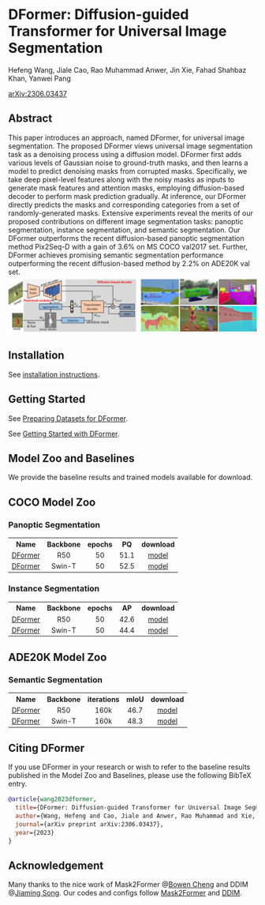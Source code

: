 # DFormer: Diffusion-guided Transformer for Universal Image Segmentation

Hefeng Wang, Jiale Cao, Rao Muhammad Anwer, Jin Xie,
Fahad Shahbaz Khan, Yanwei Pang
<td align="center"><a href="https://arxiv.org/abs/2306.03437">	arXiv:2306.03437 </a></td>
</tr>
</tbody></table>


## Abstract
This paper introduces an approach, named DFormer, for universal image segmentation. The proposed DFormer views universal image segmentation task as a denoising process using a diffusion model. DFormer first adds various levels of Gaussian noise to ground-truth masks, and then learns a model to predict denoising masks from corrupted masks. Specifically, we take deep pixel-level features along with the noisy masks as inputs to generate mask features and attention masks, employing diffusion-based decoder to perform mask prediction gradually. At inference, our DFormer directly predicts the masks and corresponding categories from a set of randomly-generated masks. Extensive experiments reveal the merits of our proposed contributions on different image segmentation tasks: panoptic segmentation, instance segmentation, and semantic segmentation. Our DFormer outperforms the recent diffusion-based panoptic segmentation method Pix2Seq-D with a gain of 3.6% on MS COCO val2017 set. Further, DFormer achieves promising semantic segmentation performance outperforming the recent diffusion-based method by 2.2% on ADE20K val set.
![](show.jpg)

## Installation

See [installation instructions](INSTALL.md).

## Getting Started

See [Preparing Datasets for DFormer](datasets/README.md).

See [Getting Started with DFormer](GETTING_STARTED.md).



## Model Zoo and Baselines

We provide the baseline results and trained models available for download.
## COCO Model Zoo

### Panoptic Segmentation

<table><tbody>
<!-- START TABLE -->
<!-- TABLE HEADER -->
<th valign="bottom">Name</th>
<th valign="bottom">Backbone</th>
<th valign="bottom">epochs</th>
<th valign="bottom">PQ</th>
<th valign="bottom">download</th>
<!-- TABLE BODY -->
<!-- ROW: dformer_R50_bs16_50ep -->
 <tr><td align="left"><a href="configs/coco/panoptic-segmentation/dformer_R50_bs16_50ep.yaml">DFormer</a></td>
<td align="center">R50</td>
<td align="center">50</td>
<td align="center">51.1</td>
<td align="center"><a href="https://pan.baidu.com/s/1-nS9BVvemRz20oB8iABhkA?pwd=xg6r">model</a></td>
</tr>
<!-- ROW: dformer_swin_tiny_bs16_50ep -->
 <tr><td align="left"><a href="configs/coco/panoptic-segmentation/swin/dformer_swin_tiny_bs16_50ep.yaml">DFormer</a></td>
<td align="center">Swin-T</td>
<td align="center">50</td>
<td align="center">52.5</td>

<td align="center"><a href="https://pan.baidu.com/s/1em8yVsaFbQjvGSJ5qVT88w?pwd=8gfq">model</a></td>
</tr>
</tbody></table>


### Instance Segmentation

<table><tbody>
<!-- START TABLE -->
<!-- TABLE HEADER -->
<th valign="bottom">Name</th>
<th valign="bottom">Backbone</th>
<th valign="bottom">epochs</th>
<th valign="bottom">AP</th>
<th valign="bottom">download</th>
<!-- TABLE BODY -->
<!-- ROW: dformer_R50_bs16_50ep -->
 <tr><td align="left"><a href="configs/coco/instance-segmentation/dformer_R50_bs16_50ep.yaml">DFormer</a></td>
<td align="center">R50</td>
<td align="center">50</td>
<td align="center">42.6</td>
<td align="center"><a href="https://pan.baidu.com/s/1arjRIxfqpnjqaYOG0W6r9g?pwd=9pah">model</a></td>
</tr>
<!-- ROW: dformer_swin_tiny_bs16_50ep -->
 <tr><td align="left"><a href="configs/coco/instance-segmentation/swin/dformer_swin_tiny_bs16_50ep.yaml">DFormer</a></td>
<td align="center">Swin-T</td>
<td align="center">50</td>
<td align="center">44.4</td>
<td align="center"><a href="https://pan.baidu.com/s/1YcOdvacuWbOIewmByybN2Q?pwd=ewgk">model</a></td>
</tr>
</tbody></table>


## ADE20K Model Zoo


### Semantic Segmentation

<table><tbody>
<!-- START TABLE -->
<!-- TABLE HEADER -->
<th valign="bottom">Name</th>
<th valign="bottom">Backbone</th>
<th valign="bottom">iterations</th>
<th valign="bottom">mIoU</th>
<th valign="bottom">download</th>
<!-- TABLE BODY -->
<!-- ROW: dformer_R50_bs16_160k -->
 <tr><td align="left"><a href="configs/ade20k/semantic-segmentation/dformer_R50_bs16_160k.yaml">DFormer</a></td>
<td align="center">R50</td>
<td align="center">160k</td>
<td align="center">46.7</td>
<td align="center"><a href="https://pan.baidu.com/s/14I9sU9jDpn8tq557ucfEaw?pwd=j5iq">model</a></td>
</tr>
<!-- ROW: dformer_swin_tiny_bs16_160k -->
 <tr><td align="left"><a href="configs/ade20k/semantic-segmentation/swin/dformer_swin_tiny_bs16_160k.yaml">DFormer</a></td>
<td align="center">Swin-T</td>
<td align="center">160k</td>
<td align="center">48.3</td>
<td align="center"><a href="https://pan.baidu.com/s/1fBUnQ0gMfeJmxhRjRegPBg?pwd=4cfr">model</a></td>
</tr>

</tbody></table>



## <a name="CitingMask2Former"></a>Citing DFormer

If you use DFormer in your research or wish to refer to the baseline results published in the Model Zoo and Baselines, please use the following BibTeX entry.

```BibTeX
@article{wang2023dformer,
  title={DFormer: Diffusion-guided Transformer for Universal Image Segmentation},
  author={Wang, Hefeng and Cao, Jiale and Anwer, Rao Muhammad and Xie, Jin and Khan, Fahad Shahbaz and Pang, Yanwei},
  journal={arXiv preprint arXiv:2306.03437},
  year={2023}
}
```


## Acknowledgement
Many thanks to the nice work of Mask2Former @[Bowen Cheng](https://bowenc0221.github.io/) and DDIM @[Jiaming Song](http://tsong.me). Our codes and configs follow [Mask2Former](https://github.com/facebookresearch/Mask2Former) and [DDIM](https://github.com/ermongroup/ddim).
